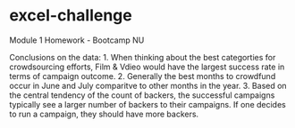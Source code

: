 # excel-challenge
Module 1 Homework - Bootcamp NU

  Conclusions on the data:
    1. When thinking about the best categorties for crowdsourcing efforts, Film & Vdieo would have the largest success rate in terms of campaign outcome. 
    2. Generally the best months to crowdfund occur in June and July comparitve to other months in the year.
    3. Based on the central tendency of the count of backers, the successful campaigns typically see a larger number of backers to their campaigns. If one decides to run a campaign, they should have more backers. 

  
